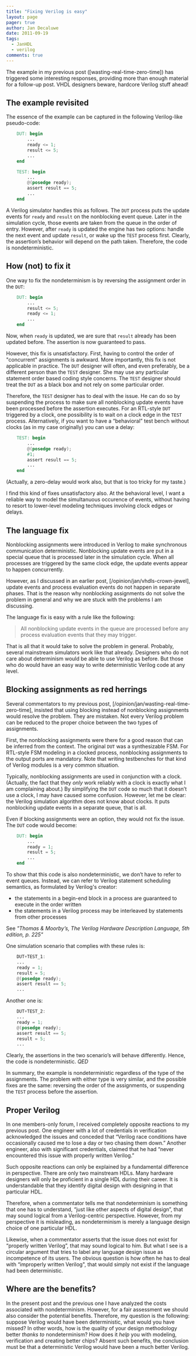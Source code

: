 ```yaml
---
title: "Fixing Verilog is easy"
layout: page 
pager: true
author: Jan Decaluwe
date: 2011-09-19
tags: 
  - JanHDL
  - verilog
comments: true
---
```

The example in my previous post ([wasting-real-time-zero-time]) has triggered some interesting responses, providing more than enough material for a follow-up post. VHDL designers beware, hardcore Verilog stuff ahead!

## The example revisited

The essence of the example can be captured in the following Verilog-like pseudo-code:

```verilog 
    DUT: begin
        ...
        ready <= 1;
        result <= 5;
        ...
    end

    TEST: begin
        ...
        @(posedge ready);
        assert result == 5;
        ...
    end
```
 
A Verilog simulator handles this as follows. The `DUT` process puts the update events for `ready` and `result` on the nonblocking event queue. Later in the simulation cycle, those events are taken from the queue in the order of entry. However, after `ready` is updated the engine has  two options:  handle the next event and  update  `result`, or wake up the `TEST` process  first. Clearly, the assertion’s behavior will depend on the path taken. Therefore, the code is nondeterministic.

## How (not) to fix it

One way to fix the nondeterminism is by reversing the assignment order in the `DUT`:

```verilog 
    DUT: begin
        ...
        result <= 5;
        ready <= 1;
        ...
    end
```

Now, when `ready` is updated, we are sure that `result` already has been updated before. The assertion is now guaranteed to pass.

However, this fix is unsatisfactory. First, having to control the order of "concurrent" assignments is awkward. More importantly, this fix is not applicable in practice. The `DUT` designer will often, and even preferably, be a different person than the `TEST` designer. She may use any particular statement order based coding style concerns. The `TEST` designer should treat the `DUT` as a black box and not rely on some particular order.

Therefore, the `TEST` designer has to deal with the issue. He can do so by suspending the process  to make sure all nonblocking update events have been processed before the assertion executes. For an RTL-style `DUT` triggered by a clock, one possibility is to wait on a clock edge in the `TEST` process. Alternatively, if you want to have a  “behavioral” test bench without clocks (as in my case originally) you can use a delay:

```verilog 
    TEST: begin
        ...
        @(posedge ready);
        #1;
        assert result == 5;
        ...
    end
```

(Actually, a zero-delay would work also, but that is too tricky for my taste.)

I find this kind of fixes unsatisfactory also. At the behavioral level, I want a reliable way to model the simultanuous occurence of events, without having to resort to lower-level modeling techniques involving clock edges or delays.

## The language fix

Nonblocking assignments were introduced in Verilog to make synchronous communication deterministic. Nonblocking update events are put in a special queue that is processed later in the simulation cycle. When all processes are triggered by the same clock edge, the update events appear to happen concurrently.

However, as I discussed in an earlier post, [/opinion/jan/vhdls-crown-jewel], update events and process evaluation events do not happen in separate phases. That is the reason why nonblocking assignments do not solve the problem in general and why we are stuck with the problems I am discussing.

The language fix is easy with a rule like the following:

> All nonblocking update events in the queue are processed before any process evaluation events that they may trigger.

That is all that it would take to solve the problem in general. Probably, several mainstream simulators work like that already. Designers who do not care about determinism would be able to use Verilog as before. But those who do would have an easy way to write deterministic Verilog code at any level.

## Blocking assignments as red herrings

Several commentators to my previous post, [/opinion/jan/wasting-real-time-zero-time], insisted that using  blocking instead of nonblocking assignments would resolve the problem.  They are mistaken. Not every Verilog problem can be reduced to the proper choice between the two types of assignments. 

First, the nonblocking assignments were there for a good reason that can be inferred from the context. The original `DUT` was a synthesizable FSM. For  RTL-style FSM modeling in a clocked process, nonblocking assignments to the output ports are mandatory. Note that writing testbenches for that kind of Verilog modules is a very common situation.

Typically, nonblocking assignments are used in conjunction with a clock. (Actually, the fact that they _only_ work reliably with a clock is exactly what I am complaining about.) By simplifying the `DUT` code so much that it doesn’t use a clock, I may have caused some confusion. However, let me be clear: the Verilog simulation algorithm does not know about clocks. It puts nonblocking update events in a separate queue, that is all.

Even if blocking assignments were an option, they would not fix the issue. The `DUT` code would become:

```verilog 
    DUT: begin
        ...
        ready = 1;
        result = 5;
        ...
    end
```

To show that this code  is also nondeterministic, we don’t have to refer to event queues. Instead, we can refer to Verilog statement scheduling semantics, as formulated by Verilog's creator:

* the statements in a begin-end block in a process are guaranteed to execute in the order written
* the statements in a Verilog process may be interleaved by statements from other processes

See _"Thomas & Moorby’s, The Verilog Hardware Description Language, 5th edition, p. 225"_

One simulation scenario that complies with these rules is:

```verilog
    DUT+TEST_1:
    ...
    ready = 1;
    result = 5;
    @(posedge ready);
    assert result == 5;
    ...
```

Another one is:

```verilog 
    DUT+TEST_2:
    ...
    ready = 1;
    @(posedge ready);
    assert result == 5;
    result = 5;
    ...
```

Clearly, the assertions in the two scenario’s will behave differently. Hence, the code is nondeterministic. _QED_

In summary, the example is nondeterministic regardless of the type of the assignments. The problem with either type is very similar, and the possible fixes are the same: reversing the order of the assignments, or suspending the `TEST` process before the assertion.

## Proper Verilog

In one members-only forum, I received completely opposite reactions to my previous post.  One engineer with a lot of credentials in verification acknowledged the issues and conceded that “Verilog race conditions  have occasionally caused me to lose a day or two chasing them down.” Another engineer, also with significant credentials, claimed that he had “never encountered this issue with properly written Verilog.”

Such opposite reactions can only be explained by a fundamental difference in perspective. There are only two mainstream HDLs. Many hardware designers will only be proficient in a single HDL during their career. It is understandable that they identify digital design with designing in that particular HDL.

Therefore, when a commentator tells me that nondeterminism is something that one has to understand, “just like other aspects of digital design”, that may sound logical from a Verilog-centric perspective. However, from my perspective it is misleading, as nondeterminism is merely a language design choice of one particular HDL.

Likewise, when a commentator asserts that the issue does not exist for “properly written Verilog”, that may sound logical to him. But what I see is a circular argument that tries to  label any language design issue as incompetence of its users. The obvious question is how often he has to deal with “improperly written Verilog", that would simply not exist if the language had been deterministic.

## Where are the benefits?

In the present post and the previous one I have analyzed the costs associated with nondeterminism. However, for a fair assessment we should also consider the potential benefits.  Therefore, my question is the following: suppose Verilog would have been deterministic, what would you have missed? In other words, how is the quality of your design methodology better _thanks to_ nondeterminism?  How does it _help_ you with modeling, verification and creating better chips? Absent such benefits, the conclusion must be that a deterministic Verilog would have been a much better Verilog.
